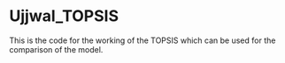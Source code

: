 # Ujjwal_TOPSIS
This is the code for the working of the TOPSIS which can be used for the comparison of the model.

